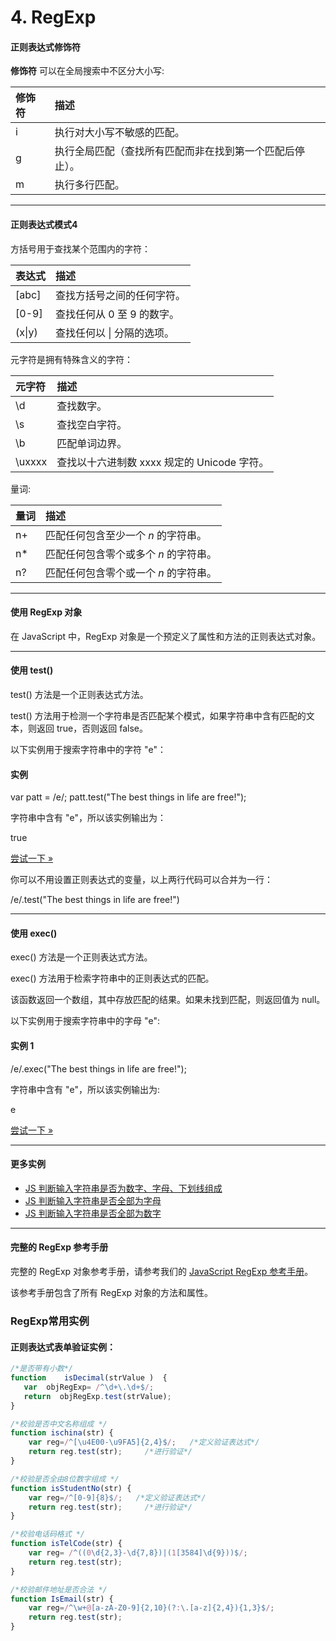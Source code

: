 # 4. RegExp

#### 正则表达式修饰符

**修饰符** 可以在全局搜索中不区分大小写:

| 修饰符 | 描述                                                     |
| :----- | :------------------------------------------------------- |
| i      | 执行对大小写不敏感的匹配。                               |
| g      | 执行全局匹配（查找所有匹配而非在找到第一个匹配后停止）。 |
| m      | 执行多行匹配。                                           |



------

#### 正则表达式模式4

方括号用于查找某个范围内的字符：

| 表达式 | 描述                       |
| :----- | :------------------------- |
| [abc]  | 查找方括号之间的任何字符。 |
| [0-9]  | 查找任何从 0 至 9 的数字。 |
| (x\|y) | 查找任何以 \| 分隔的选项。 |

元字符是拥有特殊含义的字符：

| 元字符 | 描述                                        |
| :----- | :------------------------------------------ |
| \d     | 查找数字。                                  |
| \s     | 查找空白字符。                              |
| \b     | 匹配单词边界。                              |
| \uxxxx | 查找以十六进制数 xxxx 规定的 Unicode 字符。 |

量词:

| 量词 | 描述                                  |
| :--- | :------------------------------------ |
| n+   | 匹配任何包含至少一个 *n* 的字符串。   |
| n*   | 匹配任何包含零个或多个 *n* 的字符串。 |
| n?   | 匹配任何包含零个或一个 *n* 的字符串。 |



------

#### 使用 RegExp 对象

在 JavaScript 中，RegExp 对象是一个预定义了属性和方法的正则表达式对象。

------

#### 使用 test()

test() 方法是一个正则表达式方法。

test() 方法用于检测一个字符串是否匹配某个模式，如果字符串中含有匹配的文本，则返回 true，否则返回 false。

以下实例用于搜索字符串中的字符 "e"：

#### 实例

var patt = /e/;
patt.test("The best things in life are free!");

字符串中含有 "e"，所以该实例输出为：

true


[尝试一下 »](https://www.runoob.com/try/tryit.php?filename=tryjs_regexp_test)

你可以不用设置正则表达式的变量，以上两行代码可以合并为一行：

/e/.test("The best things in life are free!")



------

#### 使用 exec()

exec() 方法是一个正则表达式方法。

exec() 方法用于检索字符串中的正则表达式的匹配。

该函数返回一个数组，其中存放匹配的结果。如果未找到匹配，则返回值为 null。

以下实例用于搜索字符串中的字母 "e":

#### 实例 1

/e/.exec("The best things in life are free!");

字符串中含有 "e"，所以该实例输出为:

e


[尝试一下 »](https://www.runoob.com/try/tryit.php?filename=tryjs_regexp_exec)

------

#### 更多实例

- [JS 判断输入字符串是否为数字、字母、下划线组成](https://c.runoob.com/codedemo/3527)
- [JS 判断输入字符串是否全部为字母](https://c.runoob.com/codedemo/3526)
- [JS 判断输入字符串是否全部为数字](https://c.runoob.com/codedemo/3525)

------

#### 完整的 RegExp 参考手册

完整的 RegExp 对象参考手册，请参考我们的 [JavaScript RegExp 参考手册](https://www.runoob.com/jsref/jsref-obj-regexp.html)。

该参考手册包含了所有 RegExp 对象的方法和属性。

### RegExp常用实例

#### 正则表达式表单验证实例：

```js
/*是否带有小数*/
function    isDecimal(strValue )  {  
   var  objRegExp= /^\d+\.\d+$/;
   return  objRegExp.test(strValue);  
}  

/*校验是否中文名称组成 */
function ischina(str) {
    var reg=/^[\u4E00-\u9FA5]{2,4}$/;   /*定义验证表达式*/
    return reg.test(str);     /*进行验证*/
}

/*校验是否全由8位数字组成 */
function isStudentNo(str) {
    var reg=/^[0-9]{8}$/;   /*定义验证表达式*/
    return reg.test(str);     /*进行验证*/
}

/*校验电话码格式 */
function isTelCode(str) {
    var reg= /^((0\d{2,3}-\d{7,8})|(1[3584]\d{9}))$/;
    return reg.test(str);
}

/*校验邮件地址是否合法 */
function IsEmail(str) {
    var reg=/^\w+@[a-zA-Z0-9]{2,10}(?:\.[a-z]{2,4}){1,3}$/;
    return reg.test(str);
}
```